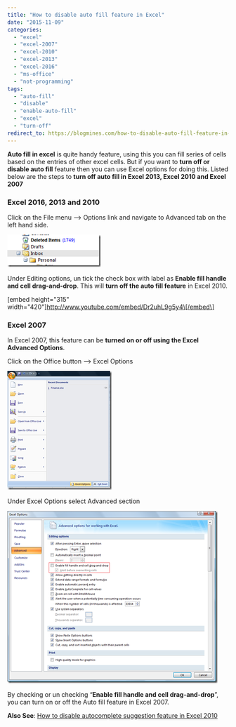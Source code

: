 ```yaml
---
title: "How to disable auto fill feature in Excel"
date: "2015-11-09"
categories: 
  - "excel"
  - "excel-2007"
  - "excel-2010"
  - "excel-2013"
  - "excel-2016"
  - "ms-office"
  - "not-programming"
tags: 
  - "auto-fill"
  - "disable"
  - "enable-auto-fill"
  - "excel"
  - "turn-off"
redirect_to: https://blogmines.com/how-to-disable-auto-fill-feature-in-excel-2010/
---
```


**Auto fill in excel** is quite handy feature, using this you can fill series of cells based on the entries of other excel cells. But if you want to **turn off or disable auto fill** feature then you can use Excel options for doing this. Listed below are the steps to **turn off auto fill in Excel 2013, Excel 2010 and Excel 2007**

### Excel 2016, 2013 and 2010

Click on the File menu –> Options link and navigate to Advanced tab on the left hand side.

[![enable or disable auto fill feature in Excel 2013 and Excel 2010](/assets/images/1_image_thumb.png "enable or disable auto fill feature in Excel 2013 and Excel 2010")](http://blogmines.com/blog/wp-content/uploads/2010/08/image.png)

Under Editing options, un tick the check box with label as **Enable fill handle and cell drag-and-drop**. This will **turn off the auto fill feature** in Excel 2010.

\[embed height="315" width="420"\]http://www.youtube.com/embed/Dr2uhL9g5y4\[/embed\]

### Excel 2007

In Excel 2007, this feature can be **turned on or off using the Excel Advanced Options**.

Click on the Office button –> Excel Options

[![Excel 2007 Options](/assets/images/image_thumb76.png "Excel 2007 Options")](http://blogmines.com/blog/wp-content/uploads/2010/02/image76.png)

Under Excel Options select Advanced section

[![Turn off Auto fill in Excel 2007](/assets/images/image_thumb77.png "Turn off Auto fill in Excel 2007")](http://blogmines.com/blog/wp-content/uploads/2010/02/image77.png)

By checking or un checking “**Enable fill handle and cell drag-and-drop**”, you can turn on or off the Auto fill feature in Excel 2007.

**Also See**: [How to disable autocomplete suggestion feature in Excel 2010](http://blogmines.com/blog/how-to-disable-autocomplete-suggestion-feature-in-excel-2010/)
